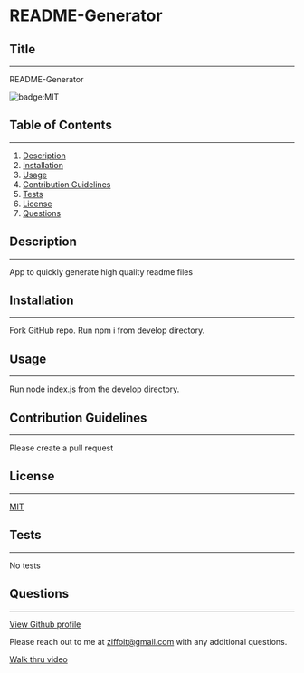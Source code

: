 # README-Generator

  ## Title
  ---
  README-Generator
  
  ![badge:MIT](https://img.shields.io/badge/license-MIT-brightgreen)  
  
  ## Table of Contents
  ---
  1. [Description](#description)
  1. [Installation](#installation)
  1. [Usage](#usage)
  1. [Contribution Guidelines](#contribution-guidelines)
  1. [Tests](#tests)
  1. [License](#license)
  1. [Questions](#questions)
  
  ## Description
  ---
  App to quickly generate high quality readme files

  ## Installation
  ---
  Fork GitHub repo. Run npm i from develop directory.

  ## Usage
  ---
  Run node index.js from the develop directory.

  ## Contribution Guidelines
  ---
  Please create a pull request
  
  ## License
  ---
  [MIT](https://opensource.org/licenses/MIT)
  
  ## Tests
  ---
  No tests

  ## Questions
  ---
  [View Github profile](https://github.com/ziffoit)

  Please reach out to me at ziffoit@gmail.com with any additional questions.


  [Walk thru video](https://drive.google.com/file/d/1agyZ7_3Sda9miQgL-wVjTpDc6YkbJbu_/view)

